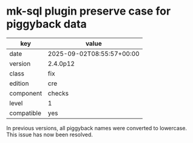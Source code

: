 [//]: # (werk v2)
# mk-sql plugin preserve case for piggyback data

key        | value
---------- | ---
date       | 2025-09-02T08:55:57+00:00
version    | 2.4.0p12
class      | fix
edition    | cre
component  | checks
level      | 1
compatible | yes

In previous versions, all piggyback names were converted to lowercase.
This issue has now been resolved.

